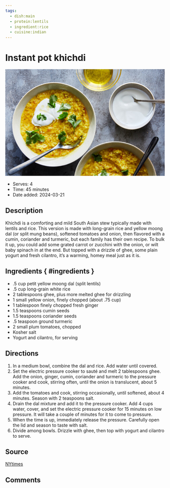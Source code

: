 ```yaml
---
tags:
  - dish:main
  - protein:lentils
  - ingredient:rice
  - cuisine:indian
---
```

# Instant pot khichdi

![Recipe picture](../images/instant_pot_khichdi-0.png)

- Serves: 4
- Time: 45 minutes
- Date added: 2024-03-21

## Description

Khichdi is a comforting and mild South Asian stew typically made with lentils and rice. This version is made with long-grain rice and yellow moong dal (or split mung beans), softened tomatoes and onion, then flavored with a cumin, coriander and turmeric, but each family has their own recipe. To bulk it up, you could add some grated carrot or zucchini with the onion, or wilt baby spinach in at the end. But topped with a drizzle of ghee, some plain yogurt and fresh cilantro, it’s a warming, homey meal just as it is.

## Ingredients { #ingredients }

- .5 cup petit yellow moong dal (split lentils)
- .5 cup long-grain white rice
- 2 tablespoons ghee, plus more melted ghee for drizzling
- 1 small yellow onion, finely chopped (about .75 cup)
- 1 tablespoon finely chopped fresh ginger
- 1.5 teaspoons cumin seeds
- 1.5 teaspoons coriander seeds
- .5 teaspoon ground turmeric
- 2 small plum tomatoes, chopped
- Kosher salt
- Yogurt and cilantro, for serving

## Directions

1. In a medium bowl, combine the dal and rice. Add water until covered.
2. Set the electric pressure cooker to sauté and melt 2 tablespoons ghee. Add the onion, ginger, cumin, coriander and turmeric to the pressure cooker and cook, stirring often, until the onion is translucent, about 5 minutes.
3. Add the tomatoes and cook, stirring occasionally, until softened, about 4 minutes. Season with 2 teaspoons salt.
4. Drain the dal mixture and add it to the pressure cooker. Add 4 cups water, cover, and set the electric pressure cooker for 15 minutes on low pressure. It will take a couple of minutes for it to come to pressure.
5. When the time is up, immediately release the pressure. Carefully open the lid and season to taste with salt.
6. Divide among bowls. Drizzle with ghee, then top with yogurt and cilantro to serve.

## Source

[NYtimes](https://cooking.nytimes.com/recipes/1022005-instant-pot-khichdi)

## Comments
